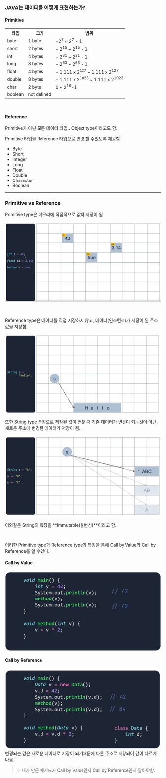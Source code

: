 ### JAVA는 데이터를 어떻게 표현하는가?

#### Primitive
<table>
    <tr>
        <th>타입</th>
        <th>크기</th>
        <th>범위</th>
    <tr>
    <tr>
        <td>byte</td>
        <td>1 byte</td>
        <td>-2<sup>7</sup> ~ 2<sup>7</sup> - 1</td>
    </tr>
    <tr>
        <td>short</td>
        <td>2 bytes</td>
        <td>- 2<sup>15</sup> ~ 2<sup>15</sup> - 1</td>
    </tr>
    <tr>
        <td>int</td>
        <td>4 bytes</td>
        <td>- 2<sup>31</sup> ~ 2<sup>31</sup> - 1</td>
    </tr>
    <tr>
        <td>long</td>
        <td>8 bytes</td>
        <td>- 2<sup>63</sup> ~ 2<sup>63</sup> - 1</td>
    </tr>
    <tr>
        <td>float</td>
        <td>4 bytes</td>
        <td>- 1.111 x 2<sup>127</sup> ~ 1.111 x 2<sup>127</sup></td>
    </tr>
    <tr>
        <td>double</td>
        <td>8 bytes</td>
        <td>- 1.111 x 2<sup>1023</sup> ~ 1.111 x 2<sup>1023</sup></td>
    </tr>
    <tr>
        <td>char</td>
        <td>2 byte</td>
        <td>0 ~ 2<sup>16</sup>-1</td>
    </tr>
    <tr>
        <td>boolean</td>
        <td>not defined</td>
    </tr>
</table>

<br>

#### Reference
Primitive가 아닌 모든 데이터 타입.. Object type이라고도 함.

Primitive 타입을 Reference 타입으로 변경 할 수있도록 제공함
- Byte
- Short
- Integer
- Long
- Float
- Double
- Character
- Boolean

<hr>

### Primitive vs Reference 

Primitive type은 메모리에 직접적으로 값이 저장이 됨

![img.png](img/img_4.png)

<br>

Reference type은 데이터를 직접 저장하지 않고, 데이터(인스턴스)가 저장이 된 주소값을 저장함.

![img_1.png](img/img_5.png)

또한 String type 특징으로 저장된 값이 변할 때 기존 데이터가 변경이 되는것이 아닌, 새로운 주소에 변경된 데이터가 저장이 됨.

![img_2.png](img/img_6.png)

이와같은 String의 특징을 **Immutable(불변성)**이라고 함.

<br>

이러한 Primitive type과 Reference type의 특징을 통해 Call by Value와 Call by Reference를 알 수있다.

#### Call by Value

![img_3.png](img/img_7.png)

#### Call by Reference

![img_4.png](img/img_8.png)
변경되는 값은 새로운 데이터로 저장이 되기때문에 다른 주소로 저장되어 값이 다르게 나옴.

> 💡 내가 만든 메서드가 Call by Value인지 Call by Reference인지 알아야함.